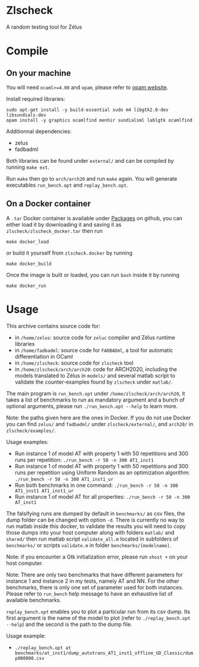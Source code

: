 # Zlscheck
A random testing tool for Zélus

# Compile
## On your machine

You will need `ocaml>=4.08` and `opam`, please refer to [opam website](https://opam.ocaml.org/doc/Install.html).

Install required libraries:

```
sudo apt-get install -y build-essential sudo m4 libgtk2.0-dev libsundials-dev
opam install -y graphics ocamlfind menhir sundialsml lablgtk ocamlfind
```

Additionnal dependencies:
- zelus
- fadbadml

Both libraries can be found under `external/` and can be compiled by running `make ext`.

Run `make` then go to `arch/arch20` and run `make` again. You will generate executables `run_bench.opt` and `replay_bench.opt`.

## On a Docker container

A `.tar` Docker container is available under [Packages](https://github.com/ismailbennani/zlscheck/packages) on github, you can either load it by downloading it and saving it as `zlscheck/zlscheck_docker.tar` then run

```
make docker_load
```

or build it yourself from `zlscheck.docker` by running

```
make docker_build
```

Once the image is built or loaded, you can run `bash` inside it by running

```
make docker_run
```

# Usage

This archive contains source code for:
- in `/home/zelus`: source code for `zeluc` compiler and Zélus runtime libraries
- in `/home/fadbadml`: source code for `FADBADml`, a tool for automatic differentiation in OCaml
- in `/home/zlscheck`: source code for `zlscheck` tool
- in `/home/zlscheck/arch/arch20`: code for ARCH2020, including the models translated to Zélus in `models/` and several matlab script to validate the counter-examples found by `zlscheck` under `matlab/`.

The main program is `run_bench.opt` under `/home/zlscheck/arch/arch20`, it takes a list of benchmarks to run as mandatory argument and a bunch of optional arguments, please run `./run_bench.opt --help` to learn more.

Note: the paths given here are the ones in Docker. If you do not use Docker you can find `zelus/` and `fadbadml/` under `zlscheck/external/`, and `arch20/` in `zlscheck/examples/`.

Usage examples:
- Run instance 1 of model AT with property 1 with 50 repetitions and 300 runs per repetition:
    `./run_bench -r 50 -n 300 AT1_inst1`
- Run instance 1 of model AT with property 1 with 50 repetitions and 300 runs per repetition using Uniform Random as an optimization algorithm:
    `./run_bench -r 50 -n 300 AT1_inst1_ur`
- Run both benchmarks in one command:
    `./run_bench -r 50 -n 300 AT1_inst1 AT1_inst1_ur`
- Run instance 1 of model AT for all properties:
    `./run_bench -r 50 -n 300 AT_inst1`

The falsifying runs are dumped by default in `benchmarks/` as csv files, the dump folder can be changed with option `-d`. There is currently no way to run matlab inside this docker, to validate the results you will need to copy those dumps into your host computer along with folders `matlab/` and `shared/` then run matlab script `validate_all.m` located in subfolders of `benchmarks/` or scripts `validate.m` in folder `benchmarks/[modelname]`.

Note: if you encounter a Gtk initialization error, please run `xhost +` on your host computer.

Note: There are only two benchmarks that have different parameters for instance 1 and instance 2 in my tests, namely AT and NN. For the other benchmarks, there is only one set of parameter used for both instances. Please refer to `run_bench` help message to have an exhaustive list of available benchmarks.

`replay_bench.opt` enables you to plot a particular run from its csv dump. Its first argument is the name of the model to plot (refer to `./replay_bench.opt --help`) and the second is the path to the dump file.

Usage example:
- `./replay_bench.opt at benchmarks/at_inst1/dump_autotrans_AT1_inst1_offline_GD_Classic/dump000000.csv`

